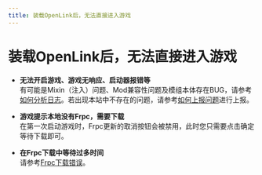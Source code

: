 ```yaml
---
title: 装载OpenLink后，无法直接进入游戏
---
```

# 装载OpenLink后，无法直接进入游戏

- **无法开启游戏、游戏无响应、启动器报错等**  
有可能是Mixin（注入）问题、Mod兼容性问题及模组本体存在BUG，请参考[如何分析日志](../HowTo/LogAnalysis)。若出现本站中不存在的问题，请参考[如何上报问题](../HowTo/Report)进行上报。

- **游戏提示本地没有Frpc，需要下载**  
在第一次启动游戏时，Frpc更新的取消按钮会被禁用，此时您只需要点击确定等待下载即可。

- **在Frpc下载中等待过多时间**  
请参考[Frpc下载错误](./Frpc_download_wronG)。
